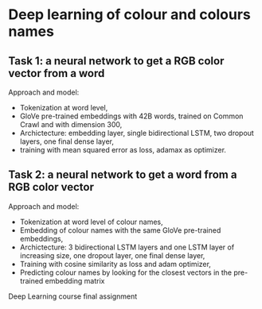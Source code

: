 # Deep learning of colour and colours names

## Task 1: a neural network to get a RGB color vector from a word

Approach and model:

- Tokenization at word level,
- GloVe pre-trained embeddings with 42B words, trained on Common Crawl and with dimension 300,
- Archictecture: embedding layer, single bidirectional LSTM, two dropout layers, one final dense layer,
- training with mean squared error as loss, adamax as optimizer.

## Task 2: a neural network to get a word from a RGB color vector

Approach and model:

- Tokenization at word level of colour names,
- Embedding of colour names with the same GloVe pre-trained embeddings,
- Archictecture: 3 bidirectional LSTM layers and one LSTM layer of increasing size, one dropout layer, one final dense layer,
- Training with cosine similarity as loss and adam optimizer,
- Predicting colour names by looking for the closest vectors in the pre-trained embedding matrix

Deep Learning course final assignment
